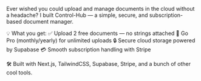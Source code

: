 Ever wished you could upload and manage documents in the cloud without a headache?
I built Control-Hub — a simple, secure, and subscription-based document manager.

💡 What you get:
✅ Upload 2 free documents — no strings attached
🚀 Go Pro (monthly/yearly) for unlimited uploads
🔒 Secure cloud storage powered by Supabase
💳 Smooth subscription handling with Stripe

🛠 Built with Next.js, TailwindCSS, Supabase, Stripe, and a bunch of other cool tools.
